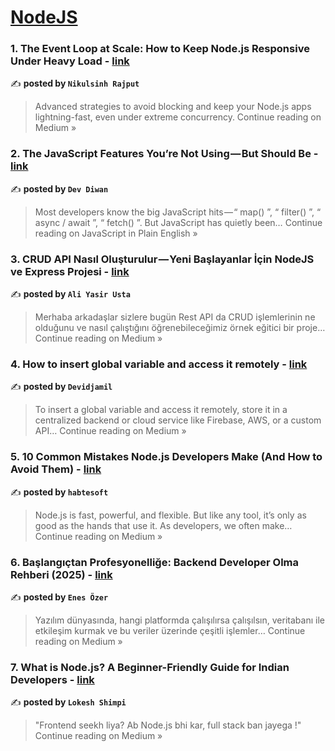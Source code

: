 
<h1><a href=https://medium.com/tag/nodejs/recommended target="_blank" rel="noopener noreferrer">NodeJS</a></h1>
<h3>1. The Event Loop at Scale: How to Keep Node.js Responsive Under Heavy Load - <a href="https://medium.com/@hadiyolworld007/the-event-loop-at-scale-how-to-keep-node-js-responsive-under-heavy-load-d4e774efc714?source=rss------nodejs-5" target="_blank" rel="noopener noreferrer">link</a></h3>

✍️ **posted by `Nikulsinh Rajput`**

<blockquote>Advanced strategies to avoid blocking and keep your Node.js apps lightning-fast, even under extreme concurrency.
Continue reading on Medium »</blockquote>

<h3>2. The JavaScript Features You’re Not Using — But Should Be - <a href="https://javascript.plainenglish.io/the-javascript-features-youre-not-using-but-should-be-76cfdf28de45?source=rss------nodejs-5" target="_blank" rel="noopener noreferrer">link</a></h3>

✍️ **posted by `Dev Diwan`**

<blockquote>Most developers know the big JavaScript hits — “ map() ”, “ filter() ”, “ async / await ”, “ fetch() ”. But JavaScript has quietly been…
Continue reading on JavaScript in Plain English »</blockquote>

<h3>3. CRUD API Nasıl Oluşturulur — Yeni Başlayanlar İçin NodeJS ve Express Projesi - <a href="https://medium.com/@aliyasirusta/crud-api-nas%C4%B1l-olu%C5%9Fturulur-yeni-ba%C5%9Flayanlar-i%CC%87%C3%A7in-nodejs-ve-express-projesi-d03582324d55?source=rss------nodejs-5" target="_blank" rel="noopener noreferrer">link</a></h3>

✍️ **posted by `Ali Yasir Usta`**

<blockquote>Merhaba arkadaşlar sizlere bugün Rest API da CRUD işlemlerinin ne olduğunu ve nasıl çalıştığını öğrenebileceğimiz örnek eğitici bir proje…
Continue reading on Medium »</blockquote>

<h3>4. How to insert global variable and access it remotely - <a href="https://medium.com/@devidjamil053/how-to-insert-global-variable-and-access-it-remotely-7a7f0730cc73?source=rss------nodejs-5" target="_blank" rel="noopener noreferrer">link</a></h3>

✍️ **posted by `Devidjamil`**

<blockquote>To insert a global variable and access it remotely, store it in a centralized backend or cloud service like Firebase, AWS, or a custom API…
Continue reading on Medium »</blockquote>

<h3>5.  10 Common Mistakes Node.js Developers Make (And How to Avoid Them) - <a href="https://habtesoft.medium.com/10-common-mistakes-node-js-developers-make-and-how-to-avoid-them-0f98e321fc5a?source=rss------nodejs-5" target="_blank" rel="noopener noreferrer">link</a></h3>

✍️ **posted by `habtesoft`**

<blockquote>Node.js is fast, powerful, and flexible. But like any tool, it’s only as good as the hands that use it. As developers, we often make…
Continue reading on Medium »</blockquote>

<h3>6. Başlangıçtan Profesyonelliğe: Backend Developer Olma Rehberi (2025) - <a href="https://medium.com/@enesozer_8606/ba%C5%9Flang%C4%B1%C3%A7tan-profesyonelli%C4%9Fe-backend-developer-olma-rehberi-2025-85c350877147?source=rss------nodejs-5" target="_blank" rel="noopener noreferrer">link</a></h3>

✍️ **posted by `Enes Özer`**

<blockquote>Yazılım dünyasında, hangi platformda çalışılırsa çalışılsın, veritabanı ile etkileşim kurmak ve bu veriler üzerinde çeşitli işlemler…
Continue reading on Medium »</blockquote>

<h3>7. What is Node.js? A Beginner-Friendly Guide for Indian Developers - <a href="https://medium.com/@luckyshimpi2424/what-is-node-js-a-beginner-friendly-guide-for-indian-developers-adcd6dd3fe1a?source=rss------nodejs-5" target="_blank" rel="noopener noreferrer">link</a></h3>

✍️ **posted by `Lokesh Shimpi`**

<blockquote>"Frontend seekh liya? Ab Node.js bhi kar, full stack ban jayega !"
Continue reading on Medium »</blockquote>

